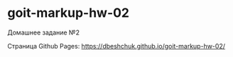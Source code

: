 # goit-markup-hw-02

Домашнее задание №2

Страница Github Pages:
https://dbeshchuk.github.io/goit-markup-hw-02/